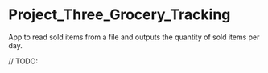 # Project_Three_Grocery_Tracking
App to read sold items from a file and outputs the quantity of sold items per day.

// TODO: 
